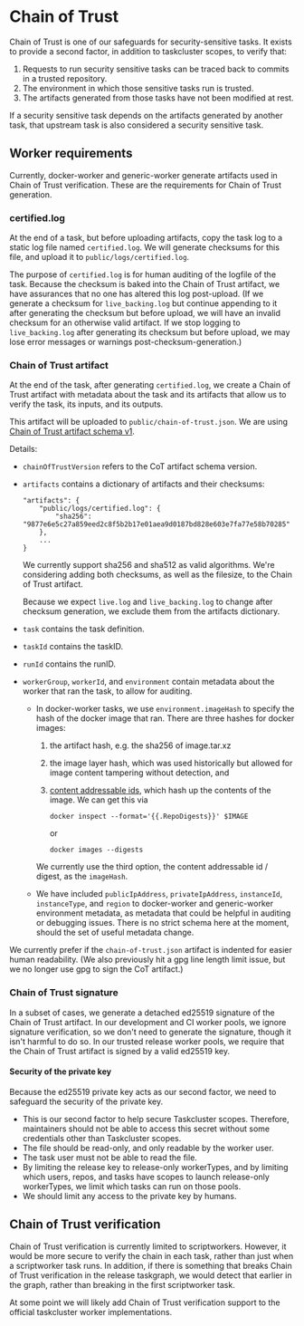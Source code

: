 # Chain of Trust

Chain of Trust is one of our safeguards for security-sensitive tasks. It exists to provide a second factor, in addition to taskcluster scopes, to verify that:

1. Requests to run security sensitive tasks can be traced back to commits in a trusted repository.
2. The environment in which those sensitive tasks run is trusted.
3. The artifacts generated from those tasks have not been modified at rest.

If a security sensitive task depends on the artifacts generated by another task, that upstream task is also considered a security sensitive task.

## Worker requirements

Currently, docker-worker and generic-worker generate artifacts used in Chain of Trust verification. These are the requirements for Chain of Trust generation.

### certified.log

At the end of a task, but before uploading artifacts, copy the task log to a static log file named `certified.log`. We will generate checksums for this file, and upload it to `public/logs/certified.log`.

The purpose of `certified.log` is for human auditing of the logfile of the task. Because the checksum is baked into the Chain of Trust artifact, we have assurances that no one has altered this log post-upload. (If we generate a checksum for `live_backing.log` but continue appending to it after generating the checksum but before upload, we will have an invalid checksum for an otherwise valid artifact. If we stop logging to `live_backing.log` after generating its checksum but before upload, we may lose error messages or warnings post-checksum-generation.)

### Chain of Trust artifact

At the end of the task, after generating `certified.log`, we create a Chain of Trust artifact with metadata about the task and its artifacts that allow us to verify the task, its inputs, and its outputs.

This artifact will be uploaded to `public/chain-of-trust.json`. We are using  [Chain of Trust artifact schema v1](https://github.com/mozilla-releng/scriptworker/blob/master/scriptworker/data/cot_v1_schema.json).

Details:

- `chainOfTrustVersion` refers to the CoT artifact schema version.
- `artifacts` contains a dictionary of artifacts and their checksums:

    ```
    "artifacts": {
        "public/logs/certified.log": {
            "sha256": "9877e6e5c27a859eed2c8f5b2b17e01aea9d0187bd828e603e7fa77e58b70285"
        },
        ...
    }
    ```

    We currently support sha256 and sha512 as valid algorithms. We're considering adding both checksums, as well as the filesize, to the Chain of Trust artifact.

    Because we expect `live.log` and `live_backing.log` to change after checksum generation, we exclude them from the artifacts dictionary.

- `task` contains the task definition.
- `taskId` contains the taskID.
- `runId` contains the runID.
- `workerGroup`, `workerId`, and `environment` contain metadata about the worker that ran the task, to allow for auditing.

    - In docker-worker tasks, we use `environment.imageHash` to specify the hash of the docker image that ran. There are three hashes for docker images:

        1. the artifact hash, e.g. the sha256 of image.tar.xz
        2. the image layer hash, which was used historically but allowed for image content tampering without detection, and
        3. [content addressable ids](https://windsock.io/explaining-docker-image-ids/), which hash up the contents of the image. We can get this via

            `docker inspect --format='{{.RepoDigests}}' $IMAGE`
            
            or
            
            `docker images --digests`

        We currently use the third option, the content addressable id / digest, as the `imageHash`.

    - We have included `publicIpAddress`, `privateIpAddress`, `instanceId`, `instanceType`, and `region` to docker-worker and generic-worker environment metadata, as metadata that could be helpful in auditing or debugging issues. There is no strict schema here at the moment, should the set of useful metadata change.

We currently prefer if the `chain-of-trust.json` artifact is indented for easier human readability. (We also previously hit a gpg line length limit issue, but we no longer use gpg to sign the CoT artifact.)

### Chain of Trust signature

In a subset of cases, we generate a detached ed25519 signature of the Chain of Trust artifact. In our development and CI worker pools, we ignore signature verification, so we don't need to generate the signature, though it isn't harmful to do so. In our trusted release worker pools, we require that the Chain of Trust artifact is signed by a valid ed25519 key.

#### Security of the private key

Because the ed25519 private key acts as our second factor, we need to safeguard the security of the private key.

- This is our second factor to help secure Taskcluster scopes. Therefore, maintainers should not be able to access this secret without some credentials other than Taskcluster scopes.
- The file should be read-only, and only readable by the worker user.
- The task user must not be able to read the file.
- By limiting the release key to release-only workerTypes, and by limiting which users, repos, and tasks have scopes to launch release-only workerTypes, we limit which tasks can run on those pools.
- We should limit any access to the private key by humans.

## Chain of Trust verification

Chain of Trust verification is currently limited to scriptworkers. However, it would be more secure to verify the chain in each task, rather than just when a scriptworker task runs. In addition, if there is something that breaks Chain of Trust verification in the release taskgraph, we would detect that earlier in the graph, rather than breaking in the first scriptworker task.

At some point we will likely add Chain of Trust verification support to the official taskcluster worker implementations.
